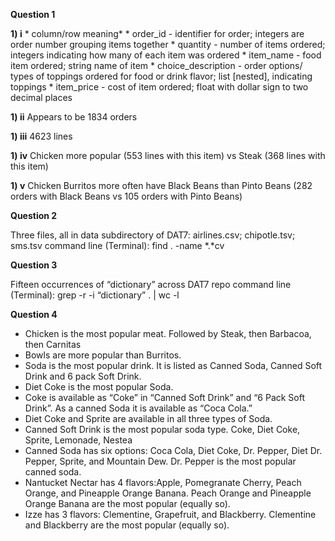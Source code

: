 **Question 1**

  **1) i**
     * column/row meaning*
     * order_id - identifier for order; integers are order number grouping items together
     * quantity - number of items ordered; integers indicating how many of each item was  ordered
     * item_name - food item ordered; string name of item
     * choice_description - order options/ types of toppings ordered for food or drink flavor; list [nested], indicating toppings
     * item_price - cost of item ordered; float with dollar sign to two decimal places

  **1) ii**
     Appears to be 1834 orders

  **1) iii**
     4623 lines

  **1) iv**
     Chicken more popular (553 lines with this item) vs Steak (368 lines with this item)

  **1) v**
     Chicken Burritos more often have Black Beans than Pinto Beans (282 orders with Black Beans vs 105 orders with Pinto Beans)

**Question 2**

  Three files, all in data subdirectory of DAT7: airlines.csv; chipotle.tsv; sms.tsv
  command line (Terminal): find . -name *.*cv

**Question 3**

  Fifteen occurrences of “dictionary” across DAT7 repo
  command line (Terminal): grep -r -i “dictionary” . | wc -l

**Question 4**

  * Chicken is the most popular meat.  Followed by Steak, then Barbacoa, then Carnitas
  * Bowls are more popular than Burritos.
  * Soda is the most popular drink.  It is listed as Canned Soda, Canned Soft Drink and 6 pack Soft Drink.
  * Diet Coke is the most popular Soda.
  * Coke is available as “Coke” in “Canned Soft Drink” and “6 Pack Soft Drink”.  As a canned Soda it is available as “Coca Cola.”
  * Diet Coke and Sprite are available in all three types of Soda.
  * Canned Soft Drink is the most popular soda type.  Coke, Diet Coke, Sprite, Lemonade, Nestea
  * Canned Soda has six options: Coca Cola, Diet Coke, Dr. Pepper, Diet Dr. Pepper, Sprite, and Mountain Dew.  Dr. Pepper is the most popular canned soda.
  * Nantucket Nectar has 4 flavors:Apple, Pomegranate Cherry, Peach Orange, and Pineapple Orange Banana.  Peach Orange and Pineapple Orange Banana are the most popular (equally so).
  * Izze has 3 flavors: Clementine, Grapefruit, and Blackberry.  Clementine and Blackberry are the most popular (equally so).
 








